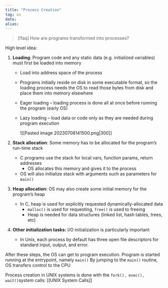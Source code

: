 ```yaml
---
title: "Process Creation"
tag: os
date: 
alias:
---
```


> [!faq] How are programs transformed into processes?

High level idea:
1. **Loading**: Program code and any static data (e.g. initialized variables) must first be loaded into memory
	- Load into address space of the process
	- Programs initially reside on disk in some executable format, so the loading process needs the OS to read those bytes from disk and place them into memory elsewhere
	- Eager loading – loading process is done all at once before running the program (early OS)
	- Lazy loading – load data or code only as they are needed during program execution
	
		 ![[Pasted image 20230708141500.png|300]]

2. **Stack allocation**: Some memory has to be allocated for the program’s run-time stack
	- C programs use the stack for local vars, function params, return addresses
		- OS allocates this memory and gives it to the process
	- OS will also initialize stack with arguments such as parameters for  `main()`
	
3. **Heap allocation:** OS may also create some initial memory for the program’s heap
	- In C, heap is used for explicitly requested dynamically-allocated data
		- `malloc()` is used for requesting, `free()` is used to freeing
		- Heap is needed for data structures (linked list, hash tables, trees, etc)

4. **Other initialization tasks:** I/O initialization is particularly important
	- In Unix, each process by default has three open file descriptors for standard input, output, and error.

After these steps, the OS can get to program execution.
Program is started running at the entrypoint, namely `main()`
By jumping to the `main()` routine, OS transfers control to the CPU

Process creation in UNIX systems is done with the `fork(), exec(), wait()`system calls: [[UNIX System Calls]]
